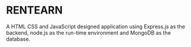 # RENTEARN
A HTML CSS and JavaScript designed application using Express.js as the backend, node.js as the run-time environment and MongoDB as the database.
